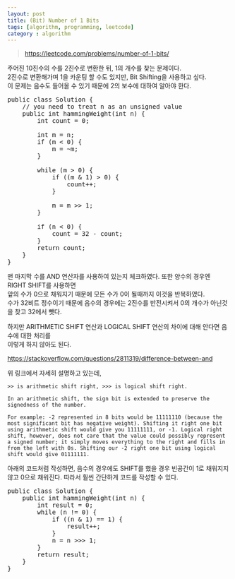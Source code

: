 ```yaml
---
layout: post
title: (Bit) Number of 1 Bits 
tags: [algorithm, programming, leetcode]
category : algorithm
---
```


> <https://leetcode.com/problems/number-of-1-bits/>

주어진 10진수의 수를 2진수로 변환한 뒤, 1의 개수를 찾는 문제이다.  
2진수로 변환해가며 1을 카운팅 할 수도 있지만, Bit Shifting을 사용하고 싶다.  
이 문제는 음수도 들어올 수 있기 때문에 2의 보수에 대하여 알아야 한다.

<pre class="prettyprint">
public class Solution {
    // you need to treat n as an unsigned value
    public int hammingWeight(int n) {
        int count = 0;

        int m = n;
        if (m &lt; 0) {
            m = ~m;
        }

        while (m &gt; 0) {
            if ((m &amp; 1) &gt; 0) {
                count++;
            }

            m = m &gt;&gt; 1;
        }

        if (n &lt; 0) {
            count = 32 - count;
        }
        return count;
    }
}
</pre>

맨 마지막 수를 AND 연산자를 사용하여 있는지 체크하였다. 또한 양수의 경우엔 RIGHT SHIFT를 사용하면  
앞의 수가 0으로 채워지기 때문에 모든 수가 0이 될때까지 이것을 반복하였다.  
수가 32비트 정수이기 때문에 음수의 경우에는 2진수를 반전시켜서 0의 개수가 아닌것을 찾고 32에서 뺏다.

하지만 ARITHMETIC SHIFT 연산과 LOGICAL SHIFT 연산의 차이에 대해 안다면 음수에 대한 처리를  
이렇게 하지 않아도 된다.  

<https://stackoverflow.com/questions/2811319/difference-between-and>

위 링크에서 자세히 설명하고 있는데, 

```
>> is arithmetic shift right, >>> is logical shift right.

In an arithmetic shift, the sign bit is extended to preserve the signedness of the number.

For example: -2 represented in 8 bits would be 11111110 (because the most significant bit has negative weight). Shifting it right one bit using arithmetic shift would give you 11111111, or -1. Logical right shift, however, does not care that the value could possibly represent a signed number; it simply moves everything to the right and fills in from the left with 0s. Shifting our -2 right one bit using logical shift would give 01111111.

```

아래의 코드처럼 작성하면, 음수의 경우에도 SHIFT를 했을 경우 빈공간이 1로 채워지지 않고 0으로 채워진다. 따라서 훨씬 간단하게 코드를 작성할 수 있다.

<pre class="prettyprint">
public class Solution {
    public int hammingWeight(int n) {
        int result = 0;
        while (n != 0) {
            if ((n &amp; 1) == 1) {
                result++;
            }
            n = n &gt;&gt;&gt; 1;
        }
        return result;
    }
}
</pre>